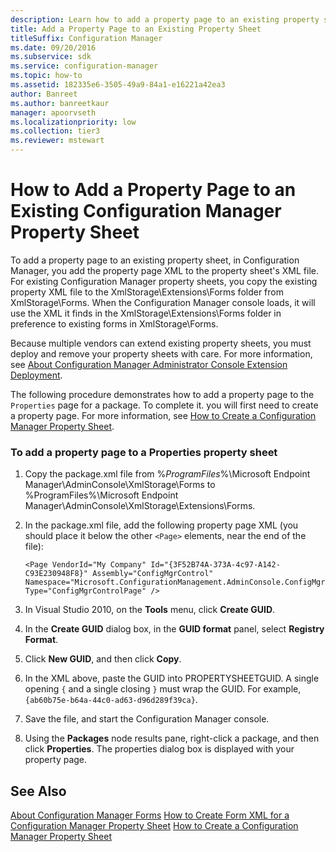 ```yaml
---
description: Learn how to add a property page to an existing property sheet, in Configuration Manager.
title: Add a Property Page to an Existing Property Sheet
titleSuffix: Configuration Manager
ms.date: 09/20/2016
ms.subservice: sdk
ms.service: configuration-manager
ms.topic: how-to
ms.assetid: 182335e6-3505-49a9-84a1-e16221a42ea3
author: Banreet
ms.author: banreetkaur
manager: apoorvseth
ms.localizationpriority: low
ms.collection: tier3
ms.reviewer: mstewart
---
```

# How to Add a Property Page to an Existing Configuration Manager Property Sheet
To add a property page to an existing property sheet, in Configuration Manager, you add the property page XML to the property sheet's XML file. For existing Configuration Manager property sheets, you copy the existing property XML file to the XmlStorage\Extensions\Forms folder from XmlStorage\Forms. When the Configuration Manager console loads, it will use the XML it finds in the XmlStorage\Extensions\Forms folder in preference to existing forms in XmlStorage\Forms.

 Because multiple vendors can extend existing property sheets, you must deploy and remove your property sheets with care. For more information, see [About Configuration Manager Administrator Console Extension Deployment](../../../../develop/core/servers/console/console-extension-deployment.md).

 The following procedure demonstrates how to add a property page to the `Properties` page for a package. To complete it. you will first need to create a property page. For more information, see [How to Create a Configuration Manager Property Sheet](../../../../develop/core/servers/console/how-to-create-a-configuration-manager-property-sheet.md).

### To add a property page to a Properties property sheet

1.  Copy the package.xml file from %*ProgramFiles*%\Microsoft Endpoint Manager\AdminConsole\XmlStorage\Forms to %ProgramFiles%\Microsoft Endpoint Manager\AdminConsole\XmlStorage\Extensions\Forms.

2.  In the package.xml file, add the following property page XML (you should place it below the other `<Page>` elements, near the end of the file):

    ```
    <Page VendorId="My Company" Id="{3F52B74A-373A-4c97-A142-C93E230948F8}" Assembly="ConfigMgrControl" Namespace="Microsoft.ConfigurationManagement.AdminConsole.ConfigMgrPropertySheet" Type="ConfigMgrControlPage" />
    ```

3.  In Visual Studio 2010, on the **Tools** menu, click **Create GUID**.

4.  In the **Create GUID** dialog box, in the **GUID format** panel, select **Registry Format**.

5.  Click **New GUID**, and then click **Copy**.

6.  In the XML above, paste the GUID into PROPERTYSHEETGUID. A single opening `{` and a single closing `}` must wrap the GUID. For example, `{ab60b75e-b64a-44c0-ad63-d96d289f39ca}`.

7.  Save the file, and start the Configuration Manager console.

8.  Using the **Packages** node results pane, right-click a package, and then click **Properties**. The properties dialog box is displayed with your property page.

## See Also
 [About Configuration Manager Forms](../../../../develop/core/servers/console/about-configuration-manager-console-forms.md)
 [How to Create Form XML for a Configuration Manager Property Sheet](../../../../develop/core/servers/console/how-to-create-form-xml-for-a-configuration-manager-property-sheet.md)
 [How to Create a Configuration Manager Property Sheet](../../../../develop/core/servers/console/how-to-create-a-configuration-manager-property-sheet.md)
